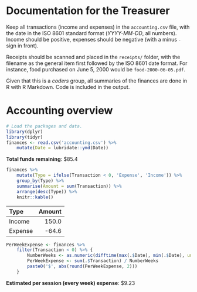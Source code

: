 Documentation for the Treasurer
===============================

Keep all transactions (income and expenses) in the `accounting.csv` file, with the date in the ISO 8601 standard format (*YYYY-MM-DD*, all numbers). Income should be positive, expenses should be negative (with a minus `-` sign in front).

Receipts should be scanned and placed in the `receipts/` folder, with the filename as the general item first followed by the ISO 8601 date format. For instance, food purchased on June 5, 2000 would be `food-2000-06-05.pdf`.

Given that this is a *coders* group, all summaries of the finances are done in R with R Markdown. Code is included in the output.

Accounting overview
===================

``` r
# Load the packages and data.
library(dplyr)
library(tidyr)
finances <- read.csv('accounting.csv') %>% 
    mutate(Date = lubridate::ymd(Date))
```

**Total funds remaining**: $85.4

``` r
finances %>% 
    mutate(Type = ifelse(Transaction < 0, 'Expense', 'Income')) %>% 
    group_by(Type) %>% 
    summarise(Amount = sum(Transaction)) %>% 
    arrange(desc(Type)) %>% 
    knitr::kable()
```

| Type    |  Amount|
|:--------|-------:|
| Income  |   150.0|
| Expense |   -64.6|

``` r
PerWeekExpense <- finances %>% 
    filter(Transaction < 0) %>% {
        NumberWeeks <- as.numeric(difftime(max(.$Date), min(.$Date), units = 'weeks'))
        PerWeekExpense <- sum(.$Transaction) / NumberWeeks
        paste0('$', abs(round(PerWeekExpense, 2)))
    }
```

**Estimated per session (every week) expense**: $9.23
